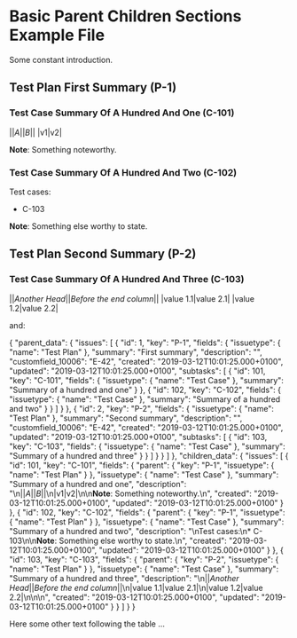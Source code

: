 <!--[[[fill
import json
import pathlib
P_C_L_FIXTURE_PATH = pathlib.Path('tests', 'fixtures', 'basic', 'p_c_jira.json')
with open(P_C_L_FIXTURE_PATH, 'rt', encoding='utf-8') as handle:
    data = json.load(handle)
]]]-->
<!--[[[end]]] (checksum: d41d8cd98f00b204e9800998ecf8427e)-->

# Basic Parent Children Sections Example File

Some constant introduction.

<!--[[[fill test_plans(data=data)]]]-->


## Test Plan First Summary (P-1)


### Test Case Summary Of A Hundred And One (C-101)


||*A*||*B*||
|v1|v2|

**Note**: Something noteworthy.


### Test Case Summary Of A Hundred And Two (C-102)


Test cases:
* C-103

**Note**: Something else worthy to state.


## Test Plan Second Summary (P-2)


### Test Case Summary Of A Hundred And Three (C-103)


||*Another Head*||*Before the end column*||
|value 1.1|value 2.1|
|value 1.2|value 2.2|


<!--[[[end]]] (checksum: 4edf8d0f29e5b83fdddb1cc4ce181c11)-->

and:

<!--[[[fill print(json.dumps(data, indent=2))]]]-->
{
  "parent_data": {
    "issues": [
      {
        "id": 1,
        "key": "P-1",
        "fields": {
          "issuetype": {
            "name": "Test Plan"
          },
          "summary": "First summary",
          "description": "",
          "customfield_10006": "E-42",
          "created": "2019-03-12T10:01:25.000+0100",
          "updated": "2019-03-12T10:01:25.000+0100",
          "subtasks": [
            {
              "id": 101,
              "key": "C-101",
              "fields": {
                "issuetype": {
                  "name": "Test Case"
                },
                "summary": "Summary of a hundred and one"
              }
            },
            {
              "id": 102,
              "key": "C-102",
              "fields": {
                "issuetype": {
                  "name": "Test Case"
                },
                "summary": "Summary of a hundred and two"
              }
            }
          ]
        }
      },
      {
        "id": 2,
        "key": "P-2",
        "fields": {
          "issuetype": {
            "name": "Test Plan"
          },
          "summary": "Second summary",
          "description": "",
          "customfield_10006": "E-42",
          "created": "2019-03-12T10:01:25.000+0100",
          "updated": "2019-03-12T10:01:25.000+0100",
          "subtasks": [
            {
              "id": 103,
              "key": "C-103",
              "fields": {
                "issuetype": {
                  "name": "Test Case"
                },
                "summary": "Summary of a hundred and three"
              }
            }
          ]
        }
      }
    ]
  },
  "children_data": {
    "issues": [
      {
        "id": 101,
        "key": "C-101",
        "fields": {
          "parent": {
            "key": "P-1",
            "issuetype": {
              "name": "Test Plan"
            }
          },
          "issuetype": {
            "name": "Test Case"
          },
          "summary": "Summary of a hundred and one",
          "description": "\n||*A*||*B*||\n|v1|v2|\n\n**Note**: Something noteworthy.\n",
          "created": "2019-03-12T10:01:25.000+0100",
          "updated": "2019-03-12T10:01:25.000+0100"
        }
      },
      {
        "id": 102,
        "key": "C-102",
        "fields": {
          "parent": {
            "key": "P-1",
            "issuetype": {
              "name": "Test Plan"
            }
          },
          "issuetype": {
            "name": "Test Case"
          },
          "summary": "Summary of a hundred and two",
          "description": "\nTest cases:\n* C-103\n\n**Note**: Something else worthy to state.\n",
          "created": "2019-03-12T10:01:25.000+0100",
          "updated": "2019-03-12T10:01:25.000+0100"
        }
      },
      {
        "id": 103,
        "key": "C-103",
        "fields": {
          "parent": {
            "key": "P-2",
            "issuetype": {
              "name": "Test Plan"
            }
          },
          "issuetype": {
            "name": "Test Case"
          },
          "summary": "Summary of a hundred and three",
          "description": "\n||*Another Head*||*Before the end column*||\n|value 1.1|value 2.1|\n|value 1.2|value 2.2|\n\n\n",
          "created": "2019-03-12T10:01:25.000+0100",
          "updated": "2019-03-12T10:01:25.000+0100"
        }
      }
    ]
  }
}
<!--[[[end]]] (checksum: 80d8643a753e061d71ab8f5f3048a835)-->

Here some other text following the table ...
